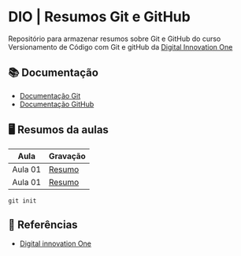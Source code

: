 # DIO | Resumos Git e GitHub

Repositório para armazenar resumos sobre Git e GitHub do curso Versionamento de Código com Git e gitHub da [Digital Innovation One](https://www.dio.me/)

## 📚 Documentação
- [Documentação Git](https://git-scm.com/doc)
- [Documentação GitHub](https://docs.github.com/pt)


## 🖥️ Resumos da aulas

|Aula|Gravação|
| --- | --- |
| Aula 01 |  [Resumo]()|
| Aula 01 |  [Resumo]()|

```
git init
```

## 🔎 Referências 
- [Digital innovation One]()
